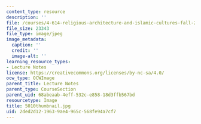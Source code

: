 ```yaml
---
content_type: resource
description: ''
file: /courses/4-614-religious-architecture-and-islamic-cultures-fall-2002/2ded2d1219639ae4965c568fe94a7cf7_5010thumbnail.jpg
file_size: 23343
file_type: image/jpeg
image_metadata:
  caption: ''
  credit: ''
  image-alt: ''
learning_resource_types:
- Lecture Notes
license: https://creativecommons.org/licenses/by-nc-sa/4.0/
ocw_type: OCWImage
parent_title: Lecture Notes
parent_type: CourseSection
parent_uid: 68abeaab-4eff-532c-e858-18d3ffb567bd
resourcetype: Image
title: 5010thumbnail.jpg
uid: 2ded2d12-1963-9ae4-965c-568fe94a7cf7
---
```

